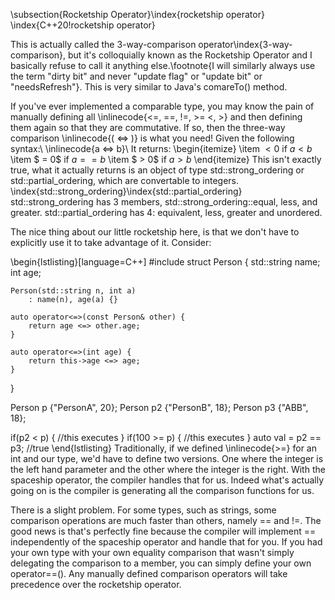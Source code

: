 \subsection{Rocketship Operator}\index{rocketship operator}
\index{C++20!rocketship operator}

This is actually called the 3-way-comparison operator\index{3-way-comparison}, but it's colloquially known as the Rocketship Operator and I basically refuse to call it anything else.\footnote{I will similarly always use the term "dirty bit" and never "update flag" or "update bit" or "needsRefresh"}. This is very similar to Java's comareTo() method.

If you've ever implemented a comparable type, you may know the pain of manually defining all \inlinecode{<=, ==, !=, >= <, >} and then defining them again so that they are commutative. If so, then the three-way comparison \inlinecode{( <=> )} is what you need! Given the following syntax:\\
\inlinecode{a <=> b}\\
It returns:
\begin{itemize}
    \item $< 0$ if $a < b$
    \item $ = 0$ if $a == b$
    \item $ > 0$ if $a > b$
\end{itemize}
This isn't exactly true, what it actually returns is an object of type std::strong\_ordering or std::partial\_ordering, which are convertable to integers. \index{std::strong\_ordering}\index{std::partial\_ordering} std::strong\_ordering has 3 members, std::strong\_ordering::equal, less, and greater. std::partial\_ordering has 4: equivalent, less, greater and unordered.

The nice thing about our little rocketship here, is that we don't have to explicitly use it to take advantage of it. Consider:

\begin{lstlisting}[language=C++]
#include <compare>
struct Person {
    std::string name;
    int age;
    
    Person(std::string n, int a) 
        : name(n), age(a) {}
    
    auto operator<=>(const Person& other) {
        return age <=> other.age;
    }
    
    auto operator<=>(int age) {
        return this->age <=> age;
    }
}

Person p {"PersonA", 20};
Person p2 {"PersonB", 18};
Person p3 {"ABB", 18};

if(p2 < p) {
    //this executes
}
if(100 >= p) {
    //this executes
}
auto val = p2 == p3; //true
\end{lstlisting}
Traditionally, if we defined \inlinecode{>=} for an int and our type, we'd have to define two versions. One where the integer is the left hand parameter and the other where the integer is the right. With the spaceship operator, the compiler handles that for us. Indeed what's actually going on is the compiler is generating all the comparison functions for us. 

There is a slight problem. For some types, such as strings, some comparison operations are much faster than others, namely == and !=. The good news is that's perfectly fine because the compiler will implement == independently of the spaceship operator and handle that for you. If you had your own type with your own equality comparison that wasn't simply delegating the comparison to a member, you can simply define your own operator==(). Any manually defined comparison operators will take precedence over the rocketship operator.